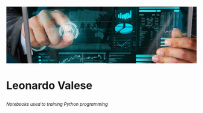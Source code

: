 <p align="center">
  <img src="data-science-image-banner.jpg" >
</p>


# Leonardo Valese
<sub>*Notebooks used to training Python programming*

